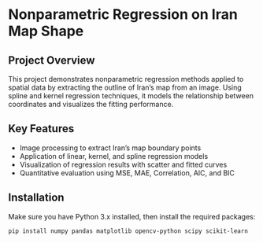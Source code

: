 # Nonparametric Regression on Iran Map Shape

## Project Overview
This project demonstrates nonparametric regression methods applied to spatial data by extracting the outline of Iran’s map from an image. Using spline and kernel regression techniques, it models the relationship between coordinates and visualizes the fitting performance.

## Key Features
- Image processing to extract Iran’s map boundary points  
- Application of linear, kernel, and spline regression models  
- Visualization of regression results with scatter and fitted curves  
- Quantitative evaluation using MSE, MAE, Correlation, AIC, and BIC  

## Installation
Make sure you have Python 3.x installed, then install the required packages:

```bash
pip install numpy pandas matplotlib opencv-python scipy scikit-learn



